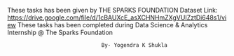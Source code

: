 These tasks has been given by THE SPARKS FOUNDATION
Dataset Link: https://drive.google.com/file/d/1cBAUXcE_asXCHNHmZXgVUIZztDi648s1/view
These tasks has been completed during Data Science & Analytics Internship @ The Sparks Foundation
                                  
                                  By- Yogendra K Shukla
